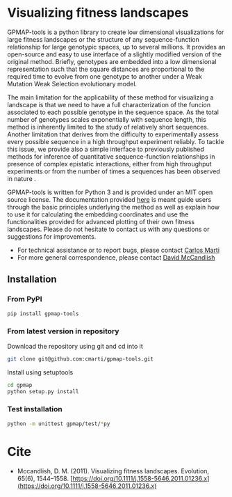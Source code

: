 # Visualizing fitness landscapes

GPMAP-tools is a python library to create low dimensional visualizations for large fitness landscapes
or the structure of any sequence-function relationship for large genotypic spaces, up to several millions. 
It provides an open-source and easy to use interface of a slightly modified version of the original method. 
Briefly, genotypes are embedded into a low dimensional representation such that the square distances are 
proportional to the required time to evolve from one genotype to another under a Weak Mutation Weak Selection 
evolutionary model.


The main limitation for the applicability of these method for visualizing a landscape is that we need to have 
a full characterization of the funcion associated to each possible genotype in the sequence space. As the 
total number of genotypes scales exponentially with sequence length, this method is inherently limited to 
the study of relatively short sequences. Another limitation that derives from the difficulty to experimentally 
assess every possible sequence in a high throughput experiment reliably. To tackle this issue, we provide also 
a simple interface to previously published methods for inference of quantitative sequence-function
relationships in presence of complex epistatic interactions, either from high throughput experiments 
or from the number of times a sequences has been observed in nature .

GPMAP-tools is written for Python 3 and is provided under an MIT open source license. The documentation 
provided [here](https://gpmap-tools.readthedocs.io) is meant guide users through the basic principles 
underlying the method as well as explain how to use it for calculating the embedding coordinates and use 
the functionalities provided for advanced plotting of their own fitness landscapes. Please do not hesitate 
to contact us with any questions or suggestions for improvements.

- For technical assistance or to report bugs, please contact [Carlos Marti](martigo@cshl.edu)
- For more general correspondence, please contact [David McCandlish](mccandlish@cshl.edu)


## Installation

### From PyPI

```
pip install gpmap-tools
```

### From latest version in repository

Download the repository using git and cd into it

```bash
git clone git@github.com:cmarti/gpmap-tools.git
```

Install using setuptools
```bash
cd gpmap
python setup.py install
```

### Test installation

```bash
python -m unittest gpmap/test/*py
```

# Cite

- Mccandlish, D. M. (2011). Visualizing fitness landscapes. Evolution, 65(6), 1544–1558. [https://doi.org/10.1111/j.1558-5646.2011.01236.x](https://doi.org/10.1111/j.1558-5646.2011.01236.x)
